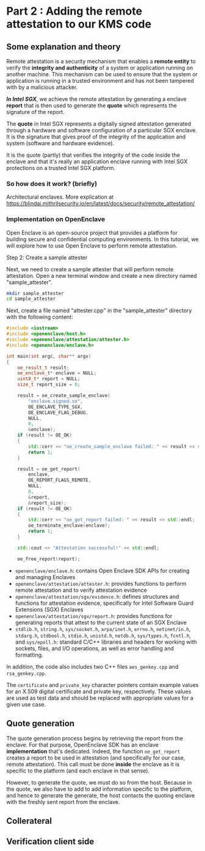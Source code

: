 # Part 2 : Adding the remote attestation to our KMS code



## Some explanation and theory
Remote attestation is a security mechanism that enables a **remote entity** to verify the **integrity and authenticity** of a system or application running on another machine. This mechanism can be used to ensure that the system or application is running in a trusted environment and has not been tampered with by a malicious attacker.

***In Intel SGX***, we achieve the remote attestation by generating a enclave **report** that is then used to generate the **quote** which represents the signature of the report. 

The **quote** in Intel SGX represents a digitally signed attestation generated through a hardware and software configuration of a particular SGX enclave. It is the signature that gives proof of the integrity of the application and system (software and hardware evidence). 

It is the quote (partly) that verifies the integrity of the code inside the enclave and that it's really an application enclave running with Intel SGX protections on a trusted Intel SGX platform. 

### So how does it work? (briefly)
Architectural enclaves. More explication at https://blindai.mithrilsecurity.io/en/latest/docs/security/remote_attestation/



### Implementation on OpenEnclave

Open Enclave is an open-source project that provides a platform for building secure and confidential computing environments. In this tutorial, we will explore how to use Open Enclave to perform remote attestation.



Step 2: Create a sample attester

Next, we need to create a sample attester that will perform remote attestation. Open a new terminal window and create a new directory named "sample_attester".

```bash
mkdir sample_attester
cd sample_attester
```

Next, create a file named "attester.cpp" in the "sample_attester" directory with the following content:

```c++
#include <iostream>
#include <openenclave/host.h>
#include <openenclave/attestation/attester.h>
#include <openenclave/enclave.h>

int main(int argc, char** argv)
{
    oe_result_t result;
    oe_enclave_t* enclave = NULL;
    uint8_t* report = NULL;
    size_t report_size = 0;

    result = oe_create_sample_enclave(
        "enclave.signed.so",
        OE_ENCLAVE_TYPE_SGX,
        OE_ENCLAVE_FLAG_DEBUG,
        NULL,
        0,
        &enclave);
    if (result != OE_OK)
    {
        std::cerr << "oe_create_sample_enclave failed: " << result << std::endl;
        return 1;
    }

    result = oe_get_report(
        enclave,
        OE_REPORT_FLAGS_REMOTE,
        NULL,
        0,
        &report,
        &report_size);
    if (result != OE_OK)
    {
        std::cerr << "oe_get_report failed: " << result << std::endl;
        oe_terminate_enclave(enclave);
        return 1;
    }

    std::cout << "Attestation successful!" << std::endl;

    oe_free_report(report);
```





- `openenclave/enclave.h`: contains Open Enclave SDK APIs for creating and managing Enclaves
- `openenclave/attestation/attester.h`: provides functions to perform remote attestation and to verify attestation evidence
- `openenclave/attestation/sgx/evidence.h`: defines structures and functions for attestation evidence, specifically for Intel Software Guard Extensions (SGX) Enclaves
- `openenclave/attestation/sgx/report.h`: provides functions for generating reports that attest to the current state of an SGX Enclave
- `stdlib.h`, `string.h`, `sys/socket.h`, `arpa/inet.h`, `errno.h`, `netinet/in.h`, `stdarg.h`, `stdbool.h`, `stdio.h`, `unistd.h`, `netdb.h`, `sys/types.h`, `fcntl.h`, and `sys/epoll.h`: standard C/C++ libraries and headers for working with sockets, files, and I/O operations, as well as error handling and formatting.

In addition, the code also includes two C++ files `aes_genkey.cpp` and `rsa_genkey.cpp`.

The `certificate` and `private_key` character pointers contain example values for an X.509 digital certificate and private key, respectively. These values are used as test data and should be replaced with appropriate values for a given use case.

## Quote generation
The quote generation process begins by retrieving the report from the enclave. For that purpose, OpenEnclave SDK has an enclave **implementation** that's dedicated. Indeed, the function `oe_get_report` creates a report to be used in attestation (and specifically for our case, remote attestation). This call must be done **inside** the enclave as it is specific to the platform (and each enclave in that sense).

However, to generate the quote, we must do so from the host. Because in the quote, we also have to add to add information specific to the platform, and hence to generate the generate, the host contacts the quoting enclave with the freshly sent report from the enclave. 

## Collerateral 

## Verification client side 
